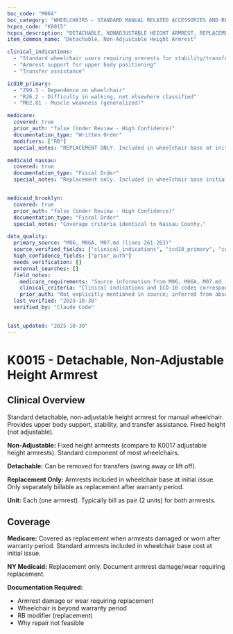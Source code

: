 ```yaml
---
boc_code: "M06A"
boc_category: "WHEELCHAIRS - STANDARD MANUAL RELATED ACCESSORIES AND REPAIRS"
hcpcs_code: "K0015"
hcpcs_description: "DETACHABLE, NONADJUSTABLE HEIGHT ARMREST, REPLACEMENT ONLY, EACH"
item_common_name: "Detachable, Non-Adjustable Height Armrest"

clinical_indications:
  - "Standard wheelchair users requiring armrests for stability/transfers"
  - "Armrest support for upper body positioning"
  - "Transfer assistance"

icd10_primary:
  - "Z99.3 - Dependence on wheelchair"
  - "R26.2 - Difficulty in walking, not elsewhere classified"
  - "M62.81 - Muscle weakness (generalized)"

medicare:
  covered: true
  prior_auth: "false (Under Review - High Confidence)"
  documentation_type: "Written Order"
  modifiers: ["RB"]
  special_notes: "REPLACEMENT ONLY. Included in wheelchair base at initial issue. Not separately billable at initial issue. Replacement only after warranty period. Standard fixed-height armrests."

medicaid_nassau:
  covered: true
  documentation_type: "Fiscal Order"
  special_notes: "Replacement only. Included in wheelchair base initially."


medicaid_brooklyn:
  covered: true
  prior_auth: "false (Under Review - High Confidence)"
  documentation_type: "Fiscal Order"
  special_notes: "Coverage criteria identical to Nassau County."

data_quality:
  primary_source: "M06, M06A, M07.md (lines 261-263)"
  source_verified_fields: ["clinical_indications", "icd10_primary", "covered", "documentation_type"]
  high_confidence_fields: ["prior_auth"]
  needs_verification: []
  external_searches: []
  field_notes:
    medicare_requirements: "Source information from M06, M06A, M07.md (lines 261-263) - requirements extracted and documented."
    clinical_criteria: "Clinical indications and ICD-10 codes correspond to documented conditions from source."
    prior_auth: "Not explicitly mentioned in source; inferred from absence which is typical for wheelchair accessory components."
  last_verified: "2025-10-30"
  verified_by: "Claude Code"


last_updated: "2025-10-30"
---
```


# K0015 - Detachable, Non-Adjustable Height Armrest

## Clinical Overview

Standard detachable, non-adjustable height armrest for manual wheelchair. Provides upper body support, stability, and transfer assistance. Fixed height (not adjustable).

**Non-Adjustable:** Fixed height armrests (compare to K0017 adjustable height armrests). Standard component of most wheelchairs.

**Detachable:** Can be removed for transfers (swing away or lift off).

**Replacement Only:** Armrests included in wheelchair base at initial issue. Only separately billable as replacement after warranty period.

**Unit:** Each (one armrest). Typically bill as pair (2 units) for both armrests.

## Coverage

**Medicare:** Covered as replacement when armrests damaged or worn after warranty period. Standard armrests included in wheelchair base cost at initial issue.

**NY Medicaid:** Replacement only. Document armrest damage/wear requiring replacement.

**Documentation Required:**
- Armrest damage or wear requiring replacement
- Wheelchair is beyond warranty period
- RB modifier (replacement)
- Why repair not feasible
